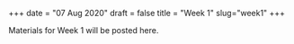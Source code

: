+++
date = "07 Aug 2020"
draft = false
title = "Week 1"
slug="week1"
+++

Materials for Week 1 will be posted here.